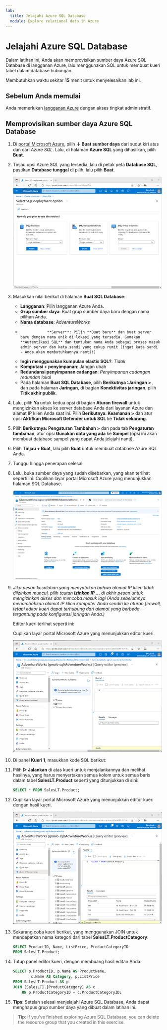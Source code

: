 ```yaml
---
lab:
  title: Jelajahi Azure SQL Database
  module: Explore relational data in Azure
---
```


# <a name="explore-azure-sql-database"></a>Jelajahi Azure SQL Database

Dalam latihan ini, Anda akan memprovisikan sumber daya Azure SQL Database di langganan Azure, lalu menggunakan SQL untuk membuat kueri tabel dalam database hubungan.

Membutuhkan waktu sekitar **15** menit untuk menyelesaikan lab ini.

## <a name="before-you-start"></a>Sebelum Anda memulai

Anda memerlukan [langganan Azure](https://azure.microsoft.com/free) dengan akses tingkat administratif.

## <a name="provision-an-azure-sql-database-resource"></a>Memprovisikan sumber daya Azure SQL Database

1. Di [portal Microsoft Azure](https://portal.azure.com?azure-portal=true), pilih **&#65291; Buat sumber daya** dari sudut kiri atas dan cari *Azure SQL*. Lalu, di halaman **Azure SQL** yang dihasilkan, pilih **Buat**.

1. Tinjau opsi Azure SQL yang tersedia, lalu di petak peta **Database SQL**, pastikan **Database tunggal** di pilih, lalu pilih **Buat**.

    ![Cuplikan layar portal Microsoft Azure yang menunjukkan halaman Azure SQL.](images//azure-sql-portal.png)

1. Masukkan nilai berikut di halaman **Buat SQL Database**:
    - **Langganan**: Pilih langganan Azure Anda.
    - **Grup sumber daya**: Buat grup sumber daya baru dengan nama pilihan Anda.
    - **Nama database**: *AdventureWorks*
    -                 **Server**: Pilih **Buat baru** dan buat server baru dengan nama unik di lokasi yang tersedia. Gunakan **Autentikasi SQL** dan tentukan nama Anda sebagai proses masuk admin server dan kata sandi yang cukup rumit (ingat kata sandi - Anda akan membutuhkannya nanti!)
    - **Ingin menggunakan kumpulan elastis SQL?**: *Tidak*
    - **Komputasi + penyimpanan**: Jangan ubah
    - **Redundansi penyimpanan cadangan**: *Penyimpanan cadangan redundan lokal*
    - Pada halaman **Buat SQL Database**, pilih **Berikutnya :Jaringan >** , dan pada halaman **Jaringan**, di bagian **Konektivitas jaringan**, pilih **Titik akhir publik**.

1. Lalu, pilih **Ya** untuk kedua opsi di bagian **Aturan firewall** untuk mengizinkan akses ke server database Anda dari layanan Azure dan alamat IP klien Anda saat ini. Pilih **Berikutnya: Keamanan >** dan atur opsi **Aktifkan Microsoft Defender untuk SQL** ke **Tidak sekarang**.

1. Pilih **Berikutnya: Pengaturan Tambahan >** dan pada tab **Pengaturan tambahan**, atur opsi **Gunakan data yang ada** ke **Sampel** (opsi ini akan membuat database sampel yang dapat Anda jelajahi nanti).

1. Pilih **Tinjau + Buat**, lalu pilih **Buat** untuk membuat database Azure SQL Anda.

1. Tunggu hingga penerapan selesai.

1. Lalu, buka sumber daya yang sudah disebarkan, yang akan terlihat seperti ini: Cuplikan layar portal Microsoft Azure yang menunjukkan halaman SQL Database.

    ![Pada panel di sisi kiri laman, pilih **Editor kueri (pratinjau)**, lalu masuk menggunakan info masuk dan sandi administrator yang Anda tentukan untuk server Anda.](images//sql-database-portal.png)

1. *Jika pesan kesalahan yang menyatakan bahwa alamat IP klien tidak diizinkan muncul, pilih tautan **Izinkan IP ...** di akhir pesan untuk mengizinkan akses dan mencoba masuk lagi (Anda sebelumnya menambahkan alamat IP klien komputer Anda sendiri ke aturan firewall, tetapi editor kueri dapat terhubung dari alamat yang berbeda tergantung pada konfigurasi jaringan Anda.)*
    
    Editor kueri terlihat seperti ini:
    
    Cuplikan layar portal Microsoft Azure yang menunjukkan editor kueri.
    
    ![Perluas folder **Tables** untuk melihat tabel dalam database.](images//query-editor.png)

1. Di panel **Kueri 1**, masukkan kode SQL berikut:

1. Pilih **&#9655; Jalankan** di atas kueri untuk menjalankannya dan melihat hasilnya, yang harus menyertakan semua kolom untuk semua baris dalam tabel **SalesLT.Product** seperti yang ditunjukkan di sini:

    ```sql
    SELECT * FROM SalesLT.Product;
    ```

1. Cuplikan layar portal Microsoft Azure yang menunjukkan editor kueri dengan hasil kueri.

    ![Ganti pernyataan SELECT dengan kode berikut, lalu pilih **&#9655; Jalankan** untuk menjalankan kueri baru dan tinjau hasilnya (yang hanya menyertakan kolom **ProductID**, **Name**, **ListPrice**, **ProductCategoryID**):](images//sql-query-results.png)

1. Sekarang coba kueri berikut, yang menggunakan JOIN untuk mendapatkan nama kategori dari tabel **SalesLT.ProductCategory**:

    ```sql
    SELECT ProductID, Name, ListPrice, ProductCategoryID
    FROM SalesLT.Product;
    ```

1. Tutup panel editor kueri, dengan membuang hasil editan Anda.

    ```sql
    SELECT p.ProductID, p.Name AS ProductName,
            c.Name AS Category, p.ListPrice
    FROM SalesLT.Product AS p
    JOIN [SalesLT].[ProductCategory] AS c
        ON p.ProductCategoryID = c.ProductCategoryID;
    ```

1. **Tips**: Setelah selesai menjelajahi Azure SQL Database, Anda dapat menghapus grup sumber daya yang dibuat dalam latihan ini.

> <bpt id="p1">**</bpt>Tip<ept id="p1">**</ept>: If you've finished exploring Azure SQL Database, you can delete the resource group that you created in this exercise.
